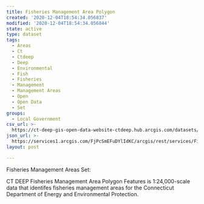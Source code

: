 ```yaml
---
title: Fisheries Management Area Polygon
created: '2020-12-04T18:54:34.056837'
modified: '2020-12-04T18:54:34.056844'
state: active
type: dataset
tags:
  - Areas
  - Ct
  - Ctdeep
  - Deep
  - Environmental
  - Fish
  - Fisheries
  - Management
  - Management Areas
  - Open
  - Open Data
  - Set
groups:
  - Local Government
csv_url: >-
  https://ct-deep-gis-open-data-website-ctdeep.hub.arcgis.com/datasets/26da452f8ccd45319f3bd7b2e5e1b448_1.csv?outSR=%7B%22latestWkid%22%3A2234%2C%22wkid%22%3A102656%7D
json_url: >-
  https://services1.arcgis.com/FjPcSmEFuDYlIdKC/arcgis/rest/services/Fisheries_management_Areas/FeatureServer/1
layout: post

---
```

Fisheries Management Areas Set:

CT DEEP Fisheries Management Area Polygon Features is 1:24,000-scale data that identifes fisheries management areas for the Connecticut Department of Energy and Environmental Protection.
